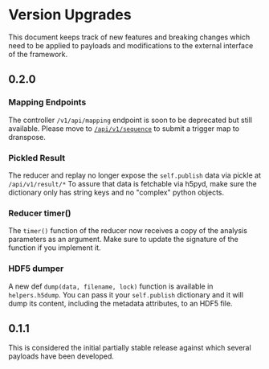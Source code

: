 # Version Upgrades

This document keeps track of new features and breaking changes which need to be applied to payloads and modifications to the external interface of the framework.

## 0.2.0

### Mapping Endpoints

The controller `/v1/api/mapping` endpoint is soon to be deprecated but still available. Please move to [`/api/v1/sequence`](https://dranspo.se/deployment/sardana/) to submit a trigger map to dranspose.

### Pickled Result

The reducer and replay no longer expose the `self.publish` data via pickle at `/api/v1/result/*`
To assure that data is fetchable via h5pyd, make sure the dictionary only has string keys and no "complex" python objects.

### Reducer timer()

The `timer()` function of the reducer now receives a copy of the analysis parameters as an argument. Make sure to update the signature of the function if you implement it.

### HDF5 dumper

A new 
def `dump(data, filename, lock)` function is available in `helpers.h5dump`. You can pass it your `self.publish` dictionary and it will dump its content, including the metadata attributes, to an HDF5 file.

## 0.1.1

This is considered the initial partially stable release against which several payloads have been developed.
